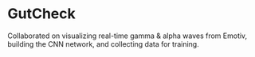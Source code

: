 # GutCheck

Collaborated on visualizing real-time gamma & alpha waves from Emotiv,  building the CNN network, and collecting data for training.
